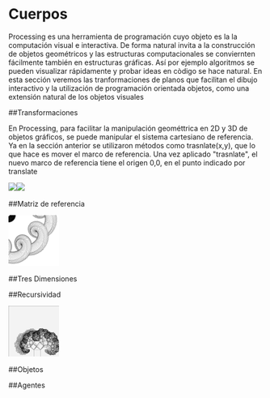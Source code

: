 # Cuerpos

Processing es una herramienta de programación cuyo objeto es la la computación visual e interactiva.  De forma natural invita a la construcción de objetos geométricos y las estructuras computacionales se conviernten fácilmente también en estructuras gráficas.  Así por ejemplo algoritmos se pueden visualizar rápidamente y probar ideas en còdigo se hace natural.  En esta sección veremos las tranformaciones de planos que facilitan el dibujo interactivo y la utilización de programación orientada objetos, como una extensión natural de los objetos visuales

##Transformaciones

En Processing, para facilitar la manipulación geométtrica en 2D y 3D de objetos gráficos, se puede manipular el sistema cartesiano de referencia.  Ya en la sección anterior se utilizaron métodos como trasnlate(x,y), que lo que hace es mover el marco de referencia. Una vez aplicado "trasnlate", el nuevo marco de referencia tiene el origen 0,0, en el punto indicado por translate

<img src="https://processing.org/tutorials/transform2d/imgs/moved_grid.png" width="300"><img src="https://processing.org/tutorials/transform2d/imgs/rotated_grid.png" width="300">

##Matriz de referencia

<img src="https://github.com/ProcessingTEC/Cuerpos/blob/master/P_S3_Rotate1/rotate.png" width="100">

##Tres Dimensiones

##Recursividad

<img src="https://github.com/ProcessingTEC/Cuerpos/blob/master/P_S3_Obj1/0127.jpg" width="100">

##Objetos


##Agentes




